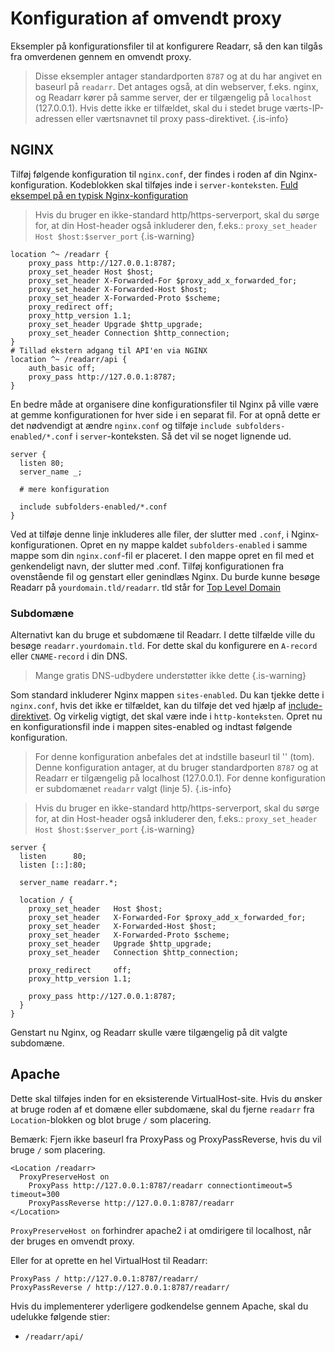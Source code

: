 # Konfiguration af omvendt proxy

Eksempler på konfigurationsfiler til at konfigurere Readarr, så den kan tilgås fra omverdenen gennem en omvendt proxy.

> Disse eksempler antager standardporten `8787` og at du har angivet en baseurl på `readarr`. Det antages også, at din webserver, f.eks. nginx, og Readarr kører på samme server, der er tilgængelig på `localhost` (127.0.0.1). Hvis dette ikke er tilfældet, skal du i stedet bruge værts-IP-adressen eller værtsnavnet til proxy pass-direktivet.
{.is-info}

## NGINX

Tilføj følgende konfiguration til `nginx.conf`, der findes i roden af din Nginx-konfiguration. Kodeblokken skal tilføjes inde i `server-konteksten`. [Fuld eksempel på en typisk Nginx-konfiguration](https://www.nginx.com/resources/wiki/start/topics/examples/full/)

> Hvis du bruger en ikke-standard http/https-serverport, skal du sørge for, at din Host-header også inkluderer den, f.eks.: `proxy_set_header Host $host:$server_port` {.is-warning}

```nginx
location ^~ /readarr {
    proxy_pass http://127.0.0.1:8787;
    proxy_set_header Host $host;
    proxy_set_header X-Forwarded-For $proxy_add_x_forwarded_for;
    proxy_set_header X-Forwarded-Host $host;
    proxy_set_header X-Forwarded-Proto $scheme;
    proxy_redirect off;
    proxy_http_version 1.1;
    proxy_set_header Upgrade $http_upgrade;
    proxy_set_header Connection $http_connection;
}
# Tillad ekstern adgang til API'en via NGINX
location ^~ /readarr/api {
    auth_basic off;
    proxy_pass http://127.0.0.1:8787;
}
```

En bedre måde at organisere dine konfigurationsfiler til Nginx på ville være at gemme konfigurationen for hver side i en separat fil.
For at opnå dette er det nødvendigt at ændre `nginx.conf` og tilføje `include subfolders-enabled/*.conf` i `server`-konteksten. Så det vil se noget lignende ud.

```nginx
server {
  listen 80;
  server_name _;
  
  # mere konfiguration
  
  include subfolders-enabled/*.conf
}
```

Ved at tilføje denne linje inkluderes alle filer, der slutter med `.conf`, i Nginx-konfigurationen. Opret en ny mappe kaldet `subfolders-enabled` i samme mappe som din `nginx.conf`-fil er placeret. I den mappe opret en fil med et genkendeligt navn, der slutter med .conf. Tilføj konfigurationen fra ovenstående fil og genstart eller genindlæs Nginx. Du burde kunne besøge Readarr på `yourdomain.tld/readarr`. tld står for [Top Level Domain](https://en.wikipedia.org/wiki/List_of_Internet_top-level_domains)

### Subdomæne

Alternativt kan du bruge et subdomæne til Readarr. I dette tilfælde ville du besøge `readarr.yourdomain.tld`. For dette skal du konfigurere en `A-record` eller `CNAME-record` i din DNS.
> Mange gratis DNS-udbydere understøtter ikke dette {.is-warning}

Som standard inkluderer Nginx mappen `sites-enabled`. Du kan tjekke dette i `nginx.conf`, hvis det ikke er tilfældet, kan du tilføje det ved hjælp af [include-direktivet](http://nginx.org/en/docs/ngx_core_module.html#include). Og virkelig vigtigt, det skal være inde i `http-konteksten`. Opret nu en konfigurationsfil inde i mappen sites-enabled og indtast følgende konfiguration.

> For denne konfiguration anbefales det at indstille baseurl til '' (tom). Denne konfiguration antager, at du bruger standardporten `8787` og at Readarr er tilgængelig på localhost (127.0.0.1). For denne konfiguration er subdomænet `readarr` valgt (linje 5). {.is-info}

> Hvis du bruger en ikke-standard http/https-serverport, skal du sørge for, at din Host-header også inkluderer den, f.eks.: `proxy_set_header Host $host:$server_port` {.is-warning}

```nginx
server {
  listen      80;
  listen [::]:80;

  server_name readarr.*;

  location / {
    proxy_set_header   Host $host;
    proxy_set_header   X-Forwarded-For $proxy_add_x_forwarded_for;
    proxy_set_header   X-Forwarded-Host $host;
    proxy_set_header   X-Forwarded-Proto $scheme;
    proxy_set_header   Upgrade $http_upgrade;
    proxy_set_header   Connection $http_connection;

    proxy_redirect     off;
    proxy_http_version 1.1;
    
    proxy_pass http://127.0.0.1:8787;
  }
}
```

Genstart nu Nginx, og Readarr skulle være tilgængelig på dit valgte subdomæne.

## Apache

Dette skal tilføjes inden for en eksisterende VirtualHost-site. Hvis du ønsker at bruge roden af et domæne eller subdomæne, skal du fjerne `readarr` fra `Location`-blokken og blot bruge `/` som placering.

Bemærk: Fjern ikke baseurl fra ProxyPass og ProxyPassReverse, hvis du vil bruge `/` som placering.

```none
<Location /readarr>
  ProxyPreserveHost on
    ProxyPass http://127.0.0.1:8787/readarr connectiontimeout=5 timeout=300
    ProxyPassReverse http://127.0.0.1:8787/readarr
</Location>
```

`ProxyPreserveHost on` forhindrer apache2 i at omdirigere til localhost, når der bruges en omvendt proxy.

Eller for at oprette en hel VirtualHost til Readarr:

```none
ProxyPass / http://127.0.0.1:8787/readarr/
ProxyPassReverse / http://127.0.0.1:8787/readarr/
```

Hvis du implementerer yderligere godkendelse gennem Apache, skal du udelukke følgende stier:

- `/readarr/api/`
